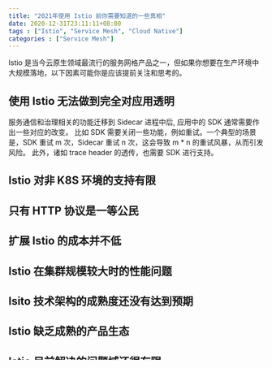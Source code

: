 ```yaml
---
title: "2021年使用 Istio 前你需要知道的一些真相"
date: 2020-12-31T23:11:11+08:00
tags : ["Istio", "Service Mesh", "Cloud Native"]
categories : ["Service Mesh"]
---
```


Istio 是当今云原生领域最流行的服务网格产品之一，但如果你想要在生产环境中大规模落地，以下因素可能你是应该提前关注和思考的。

## 使用 Istio 无法做到完全对应用透明
服务通信和治理相关的功能迁移到 Sidecar 进程中后, 应用中的 SDK 通常需要作出一些对应的改变。
比如 SDK 需要关闭一些功能，例如重试。一个典型的场景是，SDK 重试 m 次，Sidecar 重试 n 次，这会导致 m * n 的重试风暴，从而引发风险。
此外，诸如 trace header 的透传，也需要 SDK 进行支持。

## Istio 对非 K8S 环境的支持有限

## 只有 HTTP 协议是一等公民

## 扩展 Istio 的成本并不低

## Istio 在集群规模较大时的性能问题

## Isito 技术架构的成熟度还没有达到预期

## Istio 缺乏成熟的产品生态

## Istio 目前解决的问题域还很有限


